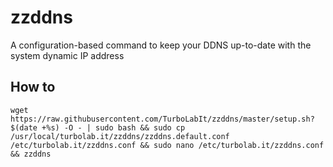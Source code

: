 # zzddns

A configuration-based command to keep your DDNS up-to-date with the system dynamic IP address

## How to

````shell
wget https://raw.githubusercontent.com/TurboLabIt/zzddns/master/setup.sh?$(date +%s) -O - | sudo bash && sudo cp /usr/local/turbolab.it/zzddns/zzddns.default.conf /etc/turbolab.it/zzddns.conf && sudo nano /etc/turbolab.it/zzddns.conf && zzddns

````
